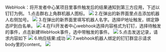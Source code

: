 WebHook：将开发者中心某项目里事件触发后的结果通知到第三方应用，下述以钉钉为例。
1.点击群右上角群机器人图标。
![](..图片/开发者中心/设置/WebHook/5f07d20d9b896.png)
2.在弹出的新界面里点击添加机器人右侧加号。
![](..图片/开发者中心/设置/WebHook/5f07d2188cc93.png)
3.在弹出的新界面里填写机器人名字。选择IP地址触发，绑定静态IP到白名单。
![](..图片/开发者中心/设置/WebHook/5f07d23b3c057.png)
4.在Fii开发者中心webhook选择内容格式为钉钉，选择待触发的事件，点击新建WebHook事件，选中带触发的事件。
![](..图片/开发者中心/设置/WebHook/5f07d24a898a6.png)
5.点击发送记录，请求内容如下
![](..图片/开发者中心/设置/WebHook/5f07d256e55d5.png)
6.响应结果:成功
![](..图片/开发者中心/设置/WebHook/5f07d28245ff5.png)
7.webhook机器人绑定的钉钉群显示请求body里的content。
![](..图片/开发者中心/设置/WebHook/5f07d29628ea2.png)

